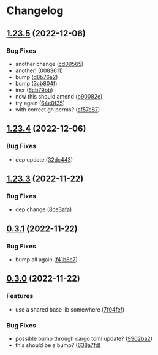 # Changelog

## [1.23.5](https://github.com/janella/gh-actions-test/compare/dep-1-v1.23.4...dep-1-v1.23.5) (2022-12-06)


### Bug Fixes

* another change ([cd09565](https://github.com/janella/gh-actions-test/commit/cd09565c41072096fbf5e6b05be88e4d78017dcc))
* another! ([0083611](https://github.com/janella/gh-actions-test/commit/0083611cc712a50f4ee8a9e39eee438663da7f84))
* bump ([d8b76a2](https://github.com/janella/gh-actions-test/commit/d8b76a20c33b4961557a4518cd30322a5311599f))
* bump ([3cb804f](https://github.com/janella/gh-actions-test/commit/3cb804f8e2941b6d5f60ca49ddc572d1a938cf95))
* incr ([6cb79bb](https://github.com/janella/gh-actions-test/commit/6cb79bb5a166adcf2edcf96ede827805004297a7))
* now this should amend ([b90082e](https://github.com/janella/gh-actions-test/commit/b90082e7dbc81c520abc91e2fd6744019eca250d))
* try again ([64e0f35](https://github.com/janella/gh-actions-test/commit/64e0f355a6d4153b579d531220f1595dacbc58ae))
* with correct gh perms? ([af57c87](https://github.com/janella/gh-actions-test/commit/af57c87b99914ba9e84b8ba092e6b3011bd65940))

## [1.23.4](https://github.com/janella/gh-actions-test/compare/dep-1-v1.23.3...dep-1-v1.23.4) (2022-12-06)


### Bug Fixes

* dep update ([32dc443](https://github.com/janella/gh-actions-test/commit/32dc44313ff04d1f2c5f2bebb18cb5f69ffe3583))

## [1.23.3](https://github.com/janella/gh-actions-test/compare/dep-1-v0.3.1...dep-1-v1.23.3) (2022-11-22)


### Bug Fixes

* dep change ([8ce3afa](https://github.com/janella/gh-actions-test/commit/8ce3afa4cec4a3dc737d8edf5cfa5174677016e7))

## [0.3.1](https://github.com/janella/gh-actions-test/compare/dep-1-v0.3.0...dep-1-v0.3.1) (2022-11-22)


### Bug Fixes

* bump all again ([f41b8c7](https://github.com/janella/gh-actions-test/commit/f41b8c76ddf702bb96bc2ece137ba6b994e57756))

## [0.3.0](https://github.com/janella/gh-actions-test/compare/dep-1-v0.2.0...dep-1-v0.3.0) (2022-11-22)


### Features

* use a shared base lib somewhere ([7f94fef](https://github.com/janella/gh-actions-test/commit/7f94fef042cb30000373cd313a68ea7acbff0eb6))


### Bug Fixes

* possible bump through cargo toml update? ([9902ba2](https://github.com/janella/gh-actions-test/commit/9902ba228b943c90be34a88c94abc55933ada276))
* this should be a bump? ([638a7fd](https://github.com/janella/gh-actions-test/commit/638a7fdf188f85d9e8c2645a52a5ef0cf3b2a377))
